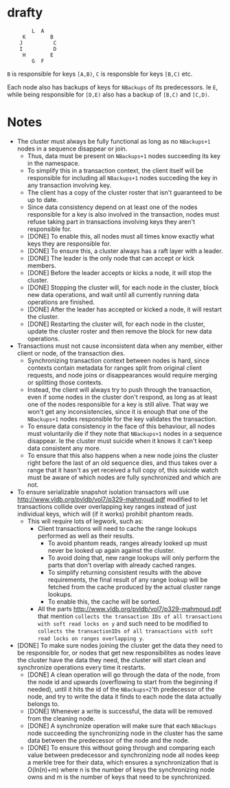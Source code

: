 drafty
======

```
        L  A    
     K        B 
    J          C
    I          D
     H        E 
        G  F     
```

`B` is responsible for keys `[A,B)`, `C` is responsble for keys `[B,C)` etc.

Each node also has backups of keys for `NBackups` of its predecessors. Ie `E`, while being responsible for `[D,E)` also has a backup of `[B,C)` and `[C,D)`.

Notes
======
* The cluster must always be fully functional as long as no `NBackups+1` nodes in a sequence disappear or join.
  * Thus, data must be present on `NBackups+1` nodes succeeding its key in the namespace.
  * To simplify this in a transaction context, the client itself will be responsible for including all `NBackups+1` nodes succeding the key in any transaction involving key.
  * The client has a copy of the cluster roster that isn't guaranteed to be up to date.
  * Since data consistency depend on at least one of the nodes responsible for a key is also involved in the transaction, nodes must refuse taking part in transactions involving keys they aren't responsible for.
  * [DONE] To enable this, all nodes must all times know exactly what keys they are responsible for.
  * [DONE] To ensure this, a cluster always has a raft layer with a leader.
  * [DONE] The leader is the only node that can accept or kick members.
  * [DONE] Before the leader accepts or kicks a node, it will stop the cluster.
  * [DONE] Stopping the cluster will, for each node in the cluster, block new data operations, and wait until all currently running data operations are finished.
  * [DONE] After the leader has accepted or kicked a node, it will restart the cluster.
  * [DONE] Restarting the cluster will, for each node in the cluster, update the cluster roster and then remove the block for new data operations.
* Transactions must not cause inconsistent data when any member, either client or node, of the transaction dies.
  * Synchronizing transaction context between nodes is hard, since contexts contain metadata for ranges split from original client requests, and node joins or disappearances would require merging or splitting those contexts.
  * Instead, the client will always try to push through the transaction, even if some nodes in the cluster don't respond, as long as at least one of the nodes responsible for a key is still alive. That way we won't get any inconsistencies, since it is enough that one of the `NBackups+1` nodes responsible for the key validates the transaction.
  * To ensure data consistency in the face of this behaviour, all nodes must voluntarily die if they note that `NBackups+1` nodes in a sequence disappear. Ie the cluster must suicide when it knows it can't keep data consistent any more.
  * To ensure that this also happens when a new node joins the cluster right before the last of an old sequence dies, and thus takes over a range that it hasn't as yet received a full copy of, this suicide watch must be aware of which nodes are fully synchronized and which are not.
* To ensure serializable snapshot isolation transactors will use http://www.vldb.org/pvldb/vol7/p329-mahmoud.pdf modified to let transactions collide over overlapping key ranges instead of just individual keys, which will (if it works) prohibit phantom reads.
  * This will require lots of legwork, such as:
    * Client transactions will need to cache the range lookups performed as well as their results.
      * To avoid phantom reads, ranges already looked up must never be looked up again against the cluster.
      * To avoid doing that, new range lookups will only perform the parts that don't overlap with already cached ranges.
      * To simplify returning consistent results with the above requirements, the final result of any range lookup will be fetched from the cache produced by the actual cluster range lookups.
      * To enable this, the cache will be sorted. 
    * All the parts http://www.vldb.org/pvldb/vol7/p329-mahmoud.pdf that mention `collects the transaction IDs of all transactions with soft read locks on y` and such need to be modified to `collects the transactionIDs of all transactions with soft read locks on ranges overlapping y`.
* [DONE] To make sure nodes joining the cluster get the data they need to be responsible for, or nodes that get new responsibilites as nodes leave the cluster have the data they need, the cluster will start clean and synchronize operations every time it restarts.
  * [DONE] A clean operation will go through the data of the node, from the node id and upwards (overflowing to start from the beginning if needed), until it hits the id of the `NBackups+2`'th predecessor of the node, and try to write the data it finds to each node the data actually belongs to.
  * [DONE] Whenever a write is successful, the data will be removed from the cleaning node.
  * [DONE] A synchronize operation will make sure that each `NBackups` node succeeding the synchronizing node in the cluster has the same data between the predecessor of the node and the node.
  * [DONE] To ensure this without going through and comparing each value between predecessor and synchronizing node all nodes keep a merkle tree for their data, which ensures a synchronization that is O(ln(n)+m) where n is the number of keys the synchronizing node owns and m is the number of keys that need to be synchronized.

